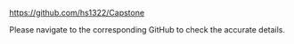 https://github.com/hs1322/Capstone

Please navigate to the corresponding GitHub to check the accurate details.
